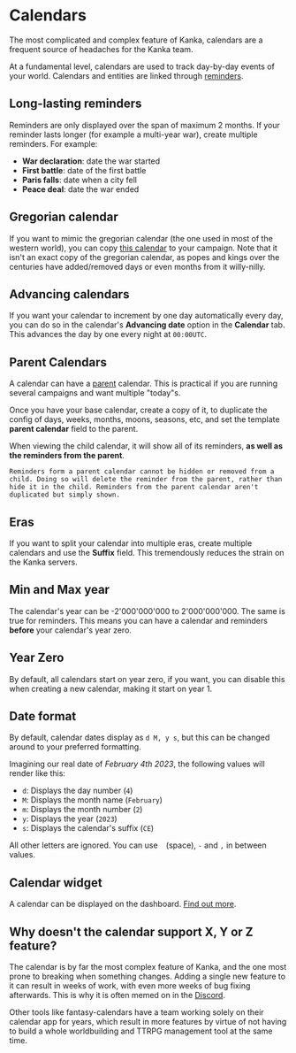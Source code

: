 # Calendars

The most complicated and complex feature of Kanka, calendars are a frequent source of headaches for the Kanka team.

At a fundamental level, calendars are used to track day-by-day events of your world. Calendars and entities are linked through [reminders](/features/reminders).

## Long-lasting reminders

Reminders are only displayed over the span of maximum 2 months. If your reminder lasts longer (for example a multi-year war), create multiple reminders. For example:

* **War declaration**: date the war started
* **First battle**: date of the first battle
* **Paris falls**: date when a city fell
* **Peace deal**: date the war ended

## Gregorian calendar

If you want to mimic the gregorian calendar (the one used in most of the western world), you can copy [this calendar](https://kanka.io/en/campaign/1/calendars/2065) to your campaign. Note that it isn't an exact copy of the gregorian calendar, as popes and kings over the centuries have added/removed days or even months from it willy-nilly.

## Advancing calendars

If you want your calendar to increment by one day automatically every day, you can do so in the calendar's **Advancing date** option in the **Calendar** tab. This advances the day by one every night at `00:00UTC`.

## Parent Calendars

A calendar can have a [parent](/features/nested) calendar. This is practical if you are running several campaigns and want multiple "today"s.

Once you have your base calendar, create a copy of it, to duplicate the config of days, weeks, months, moons, seasons, etc, and set the  template **parent calendar** field to the parent.

When viewing the child calendar, it will show all of its reminders, **as well as the reminders from the parent**.

```{admonition} Warning
Reminders form a parent calendar cannot be hidden or removed from a child. Doing so will delete the reminder from the parent, rather than hide it in the child. Reminders from the parent calendar aren't duplicated but simply shown.
```

## Eras

If you want to split your calendar into multiple eras, create multiple calendars and use the **Suffix** field. This tremendously reduces the strain on the Kanka servers.

## Min and Max year

The calendar's year can be -2'000'000'000 to 2'000'000'000. The same is true for reminders. This means you can have a calendar and reminders **before** your calendar's year zero.

## Year Zero

By default, all calendars start on year zero, if you want, you can disable this when creating a new calendar, making it start on year 1.

## Date format

By default, calendar dates display as `d M, y s`, but this can be changed around to your preferred formatting.

Imagining our real date of _February 4th 2023_, the following values will render like this:

* `d`: Displays the day number (`4`)
* `M`: Displays the month name (`February`)
* `m`: Displays the month number (`2`)
* `y`: Displays the year (`2023`)
* `s`: Displays the calendar's suffix (`CE`)

All other letters are ignored. You can use ` ` (space), `-` and `,` in between values.

## Calendar widget

A calendar can be displayed on the dashboard. [Find out more](/guides/dashboard#calendar).


## Why doesn't the calendar support X, Y or Z feature?

The calendar is by far the most complex feature of Kanka, and the one most prone to breaking when something changes. Adding a single new feature to it can result in weeks of work, with even more weeks of bug fixing afterwards. This is why it is often memed on in the [Discord](https://kanka.io/go/discord).

Other tools like fantasy-calendars have a team working solely on their calendar app for years, which result in more features by virtue of not having to build a whole worldbuilding and TTRPG management tool at the same time.
